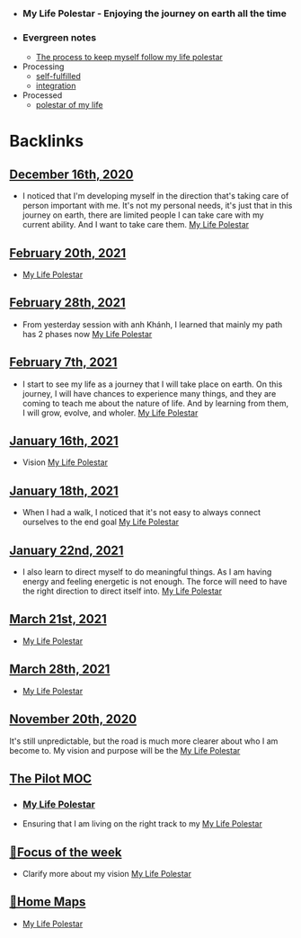 - ### My Life Polestar - Enjoying the journey on earth all the time
- ### Evergreen notes 
    - [The process to keep myself follow my life polestar](<The process to keep myself follow my life polestar.md>)
- Processing
    - [self-fulfilled](<self-fulfilled.md>)
    - [integration](<integration.md>)
- Processed
    - [polestar of my life](<polestar of my life.md>)

# Backlinks
## [December 16th, 2020](<December 16th, 2020.md>)
- I noticed that I'm developing myself in the direction that's taking care of person important with me. It's not my personal needs, it's just that in this journey on earth, there are limited people I can take care with my current ability. And I want to take care them. [My Life Polestar](<My Life Polestar.md>)

## [February 20th, 2021](<February 20th, 2021.md>)
- [My Life Polestar](<My Life Polestar.md>)

## [February 28th, 2021](<February 28th, 2021.md>)
- From yesterday session with anh Khánh, I learned that mainly my path has 2 phases now [My Life Polestar](<My Life Polestar.md>)

## [February 7th, 2021](<February 7th, 2021.md>)
- I start to see my life as a journey that I will take place on earth. On this journey, I will have chances to experience many things, and they are coming to teach me about the nature of life. And by learning from them, I will grow, evolve, and wholer. [My Life Polestar](<My Life Polestar.md>)

## [January 16th, 2021](<January 16th, 2021.md>)
- Vision [My Life Polestar](<My Life Polestar.md>)

## [January 18th, 2021](<January 18th, 2021.md>)
- When I had a walk, I noticed that it's not easy to always connect ourselves to the end goal [My Life Polestar](<My Life Polestar.md>)

## [January 22nd, 2021](<January 22nd, 2021.md>)
- I also learn to direct myself to do meaningful things. As I am having energy and feeling energetic is not enough. The force will need to have the right direction to direct itself into. [My Life Polestar](<My Life Polestar.md>)

## [March 21st, 2021](<March 21st, 2021.md>)
- [My Life Polestar](<My Life Polestar.md>)

## [March 28th, 2021](<March 28th, 2021.md>)
- [My Life Polestar](<My Life Polestar.md>)

## [November 20th, 2020](<November 20th, 2020.md>)
It's still unpredictable, but the road is much more clearer about who I am become to. My vision and purpose will be the [My Life Polestar](<My Life Polestar.md>)

## [The Pilot MOC](<The Pilot MOC.md>)
- ### [My Life Polestar](<My Life Polestar.md>)

- Ensuring that I am living on the right track to my [My Life Polestar](<My Life Polestar.md>)

## [🎯Focus of the week](<🎯Focus of the week.md>)
- Clarify more about my vision [My Life Polestar](<My Life Polestar.md>)

## [🏡Home Maps](<🏡Home Maps.md>)
- [My Life Polestar](<My Life Polestar.md>)

